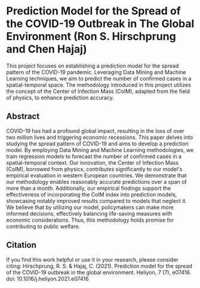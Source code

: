 # Prediction Model for the Spread of the COVID-19 Outbreak in The Global Environment (Ron S. Hirschprung and Chen Hajaj)

This project focuses on establishing a prediction model for the spread pattern of the COVID-19 pandemic. Leveraging Data Mining and Machine Learning techniques, we aim to predict the number of confirmed cases in a spatial-temporal space. The methodology introduced in this project utilizes the concept of the Center of Infection Mass (CoIM), adapted from the field of physics, to enhance prediction accuracy.

## Abstract

COVID-19 has had a profound global impact, resulting in the loss of over two million lives and triggering economic recessions. This paper delves into studying the spread pattern of COVID-19 and aims to develop a prediction model. By employing Data Mining and Machine Learning methodologies, we train regression models to forecast the number of confirmed cases in a spatial-temporal context. Our innovation, the Center of Infection Mass (CoIM), borrowed from physics, contributes significantly to our model's empirical evaluation in western European countries. We demonstrate that our methodology enables reasonably accurate predictions over a span of more than a month. Additionally, our empirical findings support the effectiveness of incorporating the CoIM index into prediction models, showcasing notably improved results compared to models that neglect it. We believe that by utilizing our model, policymakers can make more informed decisions, effectively balancing life-saving measures with economic considerations. Thus, this methodology holds promise for contributing to public welfare.

## Citation

If you find this work helpful or use it in your research, please consider citing:
Hirschprung, R. S. & Hajaj, C. (2021). Prediction model for the spread of the COVID-19 outbreak in the global environment. Heliyon, 7 (7), e07416. doi: 10.1016/j.heliyon.2021.e07416
